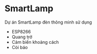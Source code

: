 # SmartLamp
Dự án SmartLamp đèn thông minh sử dụng
* ESP8266
* Quang trở
* Cảm biến khoảng cách
* Còi báo
